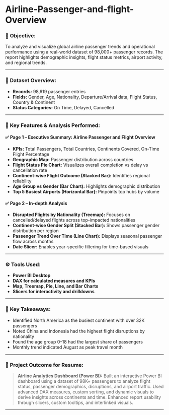 # Airline-Passenger-and-flight-Overview
### 🔹 **Objective:**

To analyze and visualize global airline passenger trends and operational performance using a real-world dataset of 98,000+ passenger records. The report highlights demographic insights, flight status metrics, airport activity, and regional trends.

---

### 📁 **Dataset Overview:**

* **Records:** 98,619 passenger entries
* **Fields:** Gender, Age, Nationality, Departure/Arrival data, Flight Status, Country & Continent
* **Status Categories:** On Time, Delayed, Cancelled

---

### 🧠 **Key Features & Analysis Performed:**

#### ✅ **Page 1 – Executive Summary: Airline Passenger and Flight Overview**

* **KPIs:** Total Passengers, Total Countries, Continents Covered, On-Time Flight Percentage
* **Geographic Map:** Passenger distribution across countries
* **Flight Status Pie Chart:** Visualizes overall completion vs delay vs cancellation rate
* **Continent-wise Flight Outcome (Stacked Bar):** Identifies regional reliability
* **Age Group vs Gender (Bar Chart):** Highlights demographic distribution
* **Top 5 Busiest Airports (Horizontal Bar):** Pinpoints top hubs by volume

#### ✅ **Page 2 – In-depth Analysis**

* **Disrupted Flights by Nationality (Treemap):** Focuses on cancelled/delayed flights across top-impacted nationalities
* **Continent-wise Gender Split (Stacked Bar):** Shows passenger gender distribution per region
* **Passenger Trend Over Time (Line Chart):** Displays seasonal passenger flow across months
* **Date Slicer:** Enables year-specific filtering for time-based visuals

---

### ⚙️ **Tools Used:**

* **Power BI Desktop**
* **DAX for calculated measures and KPIs**
* **Map, Treemap, Pie, Line, and Bar Charts**
* **Slicers for interactivity and drilldowns**

---

### 📌 **Key Takeaways:**

* Identified North America as the busiest continent with over 32K passengers
* Noted China and Indonesia had the highest flight disruptions by nationality
* Found the age group 0–18 had the largest share of passengers
* Monthly trend indicated August as peak travel month

---

### 💼 **Project Outcome for Resume:**

> **Airline Analytics Dashboard (Power BI):** Built an interactive Power BI dashboard using a dataset of 98K+ passengers to analyze flight status, passenger demographics, disruptions, and airport traffic. Used advanced DAX measures, custom sorting, and dynamic visuals to derive insights across continents and time. Enhanced report usability through slicers, custom tooltips, and interlinked visuals.
---

